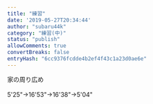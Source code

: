 ```yaml
---
title: "練習"
date: '2019-05-27T20:34:44'
author: "subaru44k"
category: "練習(中)"
status: "publish"
allowComments: true
convertBreaks: false
entryHash: "6cc9376fcdde4b2ef4f43c1a23d0ae6e"
---
```

家の周り広め<br>
<br>
5'25"→16'53"→16'38"→5'04"
